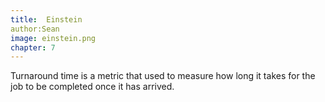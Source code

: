 ```yaml
---
title:  Einstein
author:Sean
image: einstein.png
chapter: 7
---
```

Turnaround time is a metric that used to measure how long it takes for the job to be completed once it has arrived.
